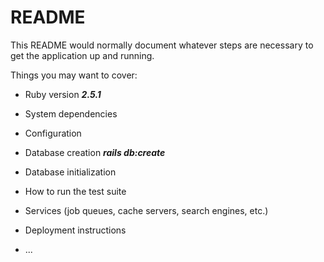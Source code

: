 # README

This README would normally document whatever steps are necessary to get the
application up and running.

Things you may want to cover:

* Ruby version ***2.5.1***

* System dependencies

* Configuration

* Database creation ***rails db:create***

* Database initialization

* How to run the test suite

* Services (job queues, cache servers, search engines, etc.)

* Deployment instructions

* ...
